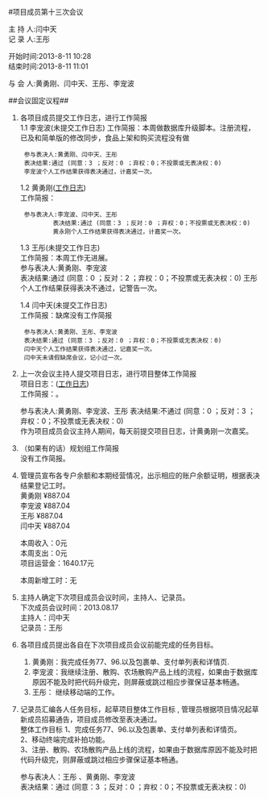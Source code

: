 #项目成员第十三次会议

主 持 人:闫中天      
记 录 人:王彤    

开始时间:2013-8-11 10:28  
结束时间:2013-8-11 11:01    

与 会 人:黄勇刚、闫中天、王彤、李宠波  

##会议固定议程##
1. 各项目成员提交工作日志，进行工作简报  
    1.1 李宠波(未提交工作日志)
            工作简报：本周做数据库升级脚本。注册流程，已及和简单版的修改同步，食品上架和购买流程没有做    

        参与表决人:黄勇刚、闫中天、王彤 
        表决结果:通过 (同意：3 ；反对：0 ；弃权：0；不投票或无表决权：0) 
        李宠波个人工作结果获得表决通过，计嘉奖一次。

	1.2 黄勇刚(<a href="https://github.com/mistyworm/Food.Log/blob/master/%E9%BB%84%E5%8B%87%E5%88%9A.201308.md">工作日志</a>)  
		工作简报： 
   
		参与表决人:李宠波、闫中天、王彤 
                表决结果:通过 (同意：3 ；反对：0 ；弃权：0；不投票或无表决权：0) 
                黄永刚个人工作结果获得表决通过，计嘉奖一次。 
  
	1.3 王彤(未提交工作日志)  
		工作简报：本周工作无进展。    
		参与表决人:黄勇刚、李宠波    
		表决结果:通过 (同意：0 ；反对：2 ；弃权：0；不投票或无表决权：0) 
        王彤个人工作结果获得表决不通过，记警告一次。   
  
	1.4 闫中天(未提交工作日志)  
		工作简报：缺席没有工作简报
  
		参与表决人:黄勇刚、王彤、李宠波    
		表决结果:通过 (同意：3 ；反对：0 ；弃权：0；不投票或无表决权：0)  
        闫中天个人工作结果获得表决通过，记嘉奖一次。  
        闫中天未请假缺席会议，记小过一次。

2. 上一次会议主持人提交项目日志，进行项目整体工作简报  
    项目日志：(<a href="">工作日志</a>)  
	工作简报：。
  
	参与表决人:黄勇刚、李宠波、王彤
    表决结果:不通过 (同意：0 ；反对：3 ；弃权：0；不投票或无表决权：0)  
    作为项目成员会议主持人期间，每天前提交项目日志，计黄勇刚一次嘉奖。   

3. （如果有的话）规划组工作简报  
	没有工作简报。  

4. 管理员宣布各专户余额和本期经营情况，出示相应的账户余额证明，根据表决结果登记工时。  
    黄勇刚 ¥887.04  
    李宠波 ¥887.04  
    王彤 ¥887.04  
    闫中天 ¥887.04  

    本周收入：0元  
    本周支出：0元  
    项目运营金：1640.17元 

	本周新增工时：无

5. 主持人确定下次项目成员会议时间，主持人、记录员。  
	下次成员会议时间：2013.08.17    
        主持人：闫中天   
        记录员：王彤     
  

6. 各项目成员提出各自在下次项目成员会议前能完成的任务目标。  
	1. 黄勇刚：我完成任务77、96.以及包裹单、支付单列表和详情页.    
  	2. 李宠波：我继续注册、散购、农场散购产品上线的流程，如果由于数据库原因不能及时把代码升级完，则屏蔽或跳过相应步骤保证基本畅通。  
	3. 王彤： 继续移动端的工作。    

7. 记录员汇编各人任务目标，起草项目整体工作目标 , 管理员根据项目情况起草新成员招募通告，项目成员修改至表决通过。  
    整体工作目标
   1、完成任务77、96.以及包裹单、支付单列表和详情页。  
   2、移动终端完成补拍功能。  
   3、注册、散购、农场散购产品上线的流程，如果由于数据库原因不能及时把代码升级完，则屏蔽或跳过相应步骤保证基本畅通。  

    参与表决人：王彤 、黄勇刚、李宠波     
    表决结果：通过  (同意：3 ；反对：0 ；弃权：0；不投票或无表决权：0) 
